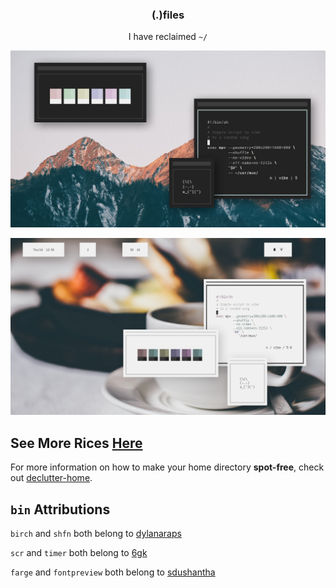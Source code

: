 <h3 align="center">(.)files</h3>
<p align="center">I have reclaimed <code>~/</code></p>

<p align="center"

![img](screenshots/what13.png)

</p>

<p align="center"

![img](screenshots/what12.png)

</p>

## See More Rices [Here](https://co1ncidence.github.io/rices/)

For more information on how to make your home directory **spot-free**, check out [declutter-home](https://github.com/vizs/declutter-home).

## `bin` Attributions
`birch` and `shfn` both belong to [dylanaraps](https://github.com/dylanaraps)

`scr` and `timer` both belong to [6gk](https://github.com/6gk)

`farge` and `fontpreview` both belong to [sdushantha](https://github.com/sdushantha/)


